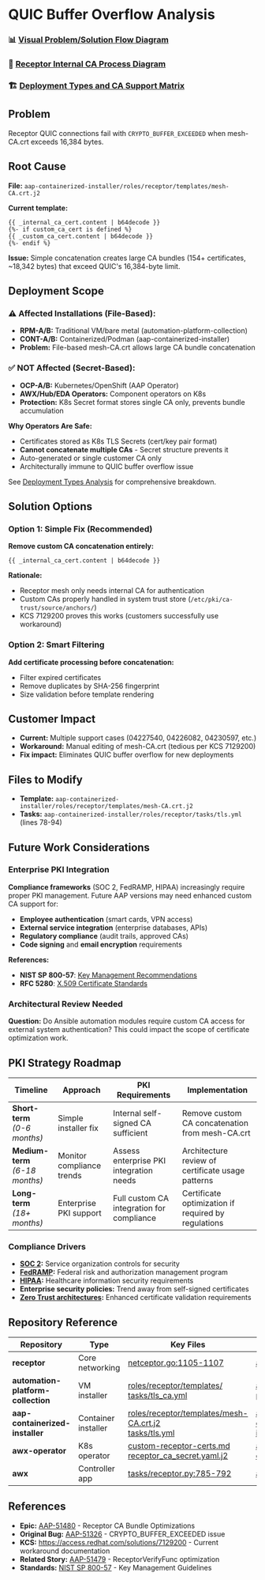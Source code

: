 # QUIC Buffer Overflow Analysis

### 📊 **[Visual Problem/Solution Flow Diagram](quic-fixes-diagram.md)**
### 🔐 **[Receptor Internal CA Process Diagram](receptor-ca-flow.md)**
### 🏗️ **[Deployment Types and CA Support Matrix](deployment-types-ca-support.md)**

## Problem
Receptor QUIC connections fail with `CRYPTO_BUFFER_EXCEEDED` when mesh-CA.crt exceeds 16,384 bytes.

## Root Cause
**File:** `aap-containerized-installer/roles/receptor/templates/mesh-CA.crt.j2`

**Current template:**
```jinja
{{ _internal_ca_cert.content | b64decode }}
{%- if custom_ca_cert is defined %}
{{ _custom_ca_cert.content | b64decode }}
{%- endif %}
```

**Issue:** Simple concatenation creates large CA bundles (154+ certificates, ~18,342 bytes) that exceed QUIC's 16,384-byte limit.

## Deployment Scope

### ⚠️ **Affected Installations (File-Based):**
- **RPM-A/B:** Traditional VM/bare metal (automation-platform-collection)
- **CONT-A/B:** Containerized/Podman (aap-containerized-installer)
- **Problem:** File-based mesh-CA.crt allows large CA bundle concatenation

### ✅ **NOT Affected (Secret-Based):**
- **OCP-A/B:** Kubernetes/OpenShift (AAP Operator)
- **AWX/Hub/EDA Operators:** Component operators on K8s
- **Protection:** K8s Secret format stores single CA only, prevents bundle accumulation

**Why Operators Are Safe:**
- Certificates stored as K8s TLS Secrets (cert/key pair format)
- **Cannot concatenate multiple CAs** - Secret structure prevents it
- Auto-generated or single customer CA only
- Architecturally immune to QUIC buffer overflow issue

See [Deployment Types Analysis](deployment-types-ca-support.md) for comprehensive breakdown.

## Solution Options

### Option 1: Simple Fix (Recommended)
**Remove custom CA concatenation entirely:**
```jinja
{{ _internal_ca_cert.content | b64decode }}
```

**Rationale:** 
- Receptor mesh only needs internal CA for authentication
- Custom CAs properly handled in system trust store (`/etc/pki/ca-trust/source/anchors/`)
- KCS 7129200 proves this works (customers successfully use workaround)

### Option 2: Smart Filtering
**Add certificate processing before concatenation:**
- Filter expired certificates
- Remove duplicates by SHA-256 fingerprint  
- Size validation before template rendering

## Customer Impact
- **Current:** Multiple support cases (04227540, 04226082, 04230597, etc.)
- **Workaround:** Manual editing of mesh-CA.crt (tedious per KCS 7129200)
- **Fix impact:** Eliminates QUIC buffer overflow for new deployments

## Files to Modify
- **Template:** `aap-containerized-installer/roles/receptor/templates/mesh-CA.crt.j2`
- **Tasks:** `aap-containerized-installer/roles/receptor/tasks/tls.yml` (lines 78-94)

## Future Work Considerations

### Enterprise PKI Integration
**Compliance frameworks** (SOC 2, FedRAMP, HIPAA) increasingly require proper PKI management. Future AAP versions may need enhanced custom CA support for:
- **Employee authentication** (smart cards, VPN access)
- **External service integration** (enterprise databases, APIs)
- **Regulatory compliance** (audit trails, approved CAs)
- **Code signing** and **email encryption** requirements

**References:**
- **NIST SP 800-57**: [Key Management Recommendations](https://csrc.nist.gov/publications/detail/sp/800-57-part-1/rev-5/final)
- **RFC 5280**: [X.509 Certificate Standards](https://tools.ietf.org/html/rfc5280)

### Architectural Review Needed
**Question:** Do Ansible automation modules require custom CA access for external system authentication? This could impact the scope of certificate optimization work.

## PKI Strategy Roadmap

| **Timeline** | **Approach** | **PKI Requirements** | **Implementation** |
|--------------|--------------|---------------------|-------------------|
| **Short-term**<br/>*(0-6 months)* | Simple installer fix | Internal self-signed CA sufficient | Remove custom CA concatenation from mesh-CA.crt |
| **Medium-term**<br/>*(6-18 months)* | Monitor compliance trends | Assess enterprise PKI integration needs | Architecture review of certificate usage patterns |
| **Long-term**<br/>*(18+ months)* | Enterprise PKI support | Full custom CA integration for compliance | Certificate optimization if required by regulations |

### Compliance Drivers
- **[SOC 2](https://www.aicpa.org/interestareas/frc/assuranceadvisoryservices/aicpasoc2report.html):** Service organization controls for security
- **[FedRAMP](https://www.fedramp.gov/):** Federal risk and authorization management program
- **[HIPAA](https://www.hhs.gov/hipaa/for-professionals/security/index.html):** Healthcare information security requirements
- **Enterprise security policies:** Trend away from self-signed certificates  
- **[Zero Trust architectures](https://www.nist.gov/publications/zero-trust-architecture):** Enhanced certificate validation requirements

## Repository Reference

| Repository | Type | Key Files | GitHub |
|-----------|------|-----------|--------|
| **receptor** | Core networking | [netceptor.go:1105-1107](https://github.com/ansible/receptor/blob/devel/pkg/netceptor/netceptor.go#L1105-L1107) | [ansible/receptor](https://github.com/ansible/receptor) |
| **automation-platform-collection** | VM installer | [roles/receptor/templates/](https://github.com/ansible/automation-platform-collection/tree/main/roles/receptor/templates)<br/>[tasks/tls_ca.yml](https://github.com/ansible/automation-platform-collection/blob/main/roles/receptor/tasks/tls_ca.yml) | [ansible/automation-platform-collection](https://github.com/ansible/automation-platform-collection) |
| **aap-containerized-installer** | Container installer | [roles/receptor/templates/mesh-CA.crt.j2](https://github.com/ansible/aap-containerized-installer/blob/main/roles/receptor/templates/mesh-CA.crt.j2)<br/>[tasks/tls.yml](https://github.com/ansible/aap-containerized-installer/blob/main/roles/receptor/tasks/tls.yml) | [ansible/aap-containerized-installer](https://github.com/ansible/aap-containerized-installer) |
| **awx-operator** | K8s operator | [custom-receptor-certs.md](https://github.com/ansible/awx-operator/blob/devel/docs/user-guide/advanced-configuration/custom-receptor-certs.md)<br/>[receptor_ca_secret.yaml.j2](https://github.com/ansible/awx-operator/blob/devel/roles/installer/templates/secrets/receptor_ca_secret.yaml.j2) | [ansible/awx-operator](https://github.com/ansible/awx-operator) |
| **awx** | Controller app | [tasks/receptor.py:785-792](https://github.com/ansible/awx/blob/devel/awx/main/tasks/receptor.py#L785-L792) | [ansible/awx](https://github.com/ansible/awx) |

## References
- **Epic:** [AAP-51480](https://issues.redhat.com/browse/AAP-51480) - Receptor CA Bundle Optimizations
- **Original Bug:** [AAP-51326](https://issues.redhat.com/browse/AAP-51326) - CRYPTO_BUFFER_EXCEEDED issue
- **KCS:** https://access.redhat.com/solutions/7129200 - Current workaround documentation
- **Related Story:** [AAP-51479](https://issues.redhat.com/browse/AAP-51479) - ReceptorVerifyFunc optimization
- **Standards:** [NIST SP 800-57](https://csrc.nist.gov/publications/detail/sp/800-57-part-1/rev-5/final) - Key Management Guidelines
